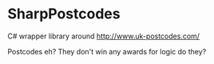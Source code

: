 # SharpPostcodes
C# wrapper library around http://www.uk-postcodes.com/

Postcodes eh? They don't win any awards for logic do they?

